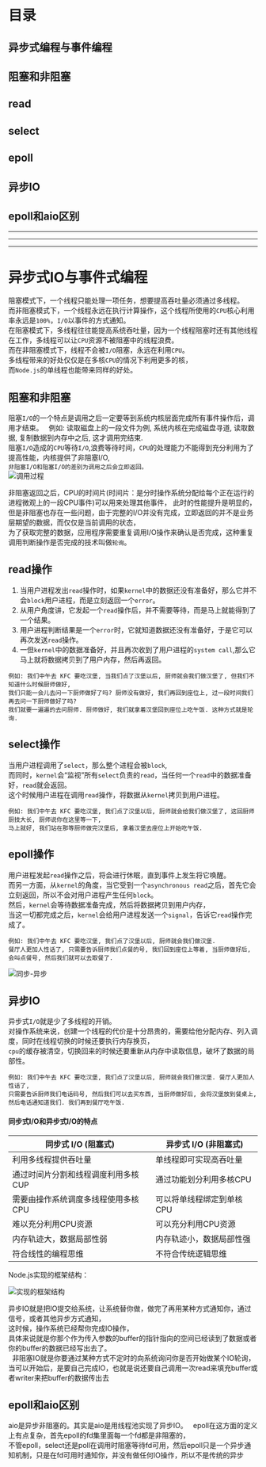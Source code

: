 # 目录
## 异步式编程与事件编程
## 阻塞和非阻塞
## read
## select
## epoll
## 异步IO
## epoll和aio区别


*************************************************
***************************************************
****************************************

# 异步式IO与事件式编程
阻塞模式下，一个线程只能处理一项任务，想要提高吞吐量必须通过多线程。  
而非阻塞模式下，一个线程永远在执行计算操作，这个线程所使用的`CPU`核心利用率永远是`100%`，`I/O`以事件的方式通知。  
在阻塞模式下，多线程往往能提高系统吞吐量，因为一个线程阻塞时还有其他线程在工作，多线程可以让`CPU`资源不被阻塞中的线程浪费。  
而在非阻塞模式下，线程不会被`I/O`阻塞，永远在利用`CPU`。  
多线程带来的好处仅仅是在多核`CPU`的情况下利用更多的核，  
而`Node.js`的单线程也能带来同样的好处。

## 阻塞和非阻塞
阻塞`I/O`的一个特点是调用之后一定要等到系统内核层面完成所有事件操作后，调用才结束。  
例如: 读取磁盘上的一段文件为例, 系统内核在完成磁盘寻道, 读取数据, 复制数据到内存中之后, 这才调用完结束.  
阻塞`I/O`造成的`CPU`等待`I/O`,浪费等待时间，`CPU`的处理能力不能得到充分利用为了提高性能，内核提供了非阻塞I/O,  
`非阻塞I/O和阻塞I/O的差别为调用之后会立即返回。`    
![调用过程](./img/调用过程.png)  

非阻塞返回之后，CPU的时间片(时间片：是分时操作系统分配给每个正在运行的进程微观上的一段CPU事件)可以用来处理其他事件， 
此时的性能提升是明显的，但是非阻塞也存在一些问题，由于完整的I/O并没有完成，立即返回的并不是业务层期望的数据，而仅仅是当前调用的状态，  
为了获取完整的数据，应用程序需要重复调用I/O操作来确认是否完成，这种重复调用判断操作是否完成的技术叫做`轮询`。

## read操作
1. 当用户进程发出`read`操作时，如果`kernel`中的数据还没有准备好，那么它并不会`block`用户进程，而是立刻返回一个`error`。  
2. 从用户角度讲，它发起一个`read`操作后，并不需要等待，而是马上就能得到了一个结果。  
3. 用户进程判断结果是一个`error`时，它就知道数据还没有准备好，于是它可以再次发送`read`操作。  
4. 一但`kernel`中的数据准备好，并且再次收到了用户进程的`system call`,那么它马上就将数据拷贝到了用户内存，然后再返回。
```
例如: 我们中午去 KFC 要吃汉堡, 当我们点了汉堡以后, 厨师就会我们做汉堡了, 但我们不知道什么时候厨师做好,   
我们只能一会儿去问一下厨师做好了吗? 厨师没有做好, 我们再回到座位上, 过一段时间我们再去问一下厨师做好了吗?  
我们就要一遍遍的去问厨师. 厨师做好, 我们就拿着汉堡回到座位上吃午饭. 这种方式就是轮询.
```
## select操作
当用户进程调用了`select`，那么整个进程会被`block`,  
而同时，`kernel`会“监视”所有`select`负责的`read`，当任何一个`read`中的数据准备好，`read`就会返回。  
这个时候用户进程在调用`read`操作，将数据从`kernel`拷贝到用户进程。
```
例如: 我们中午去 KFC 要吃汉堡, 我们点了汉堡以后, 厨师就会给我们做汉堡了, 这回厨师厨技大长, 厨师说你在这里等一下,   
马上就好, 我们站在那等厨师做完汉堡后, 拿着汉堡去座位上开始吃午饭.
```
## epoll操作
用户进程发起`read`操作之后，将会进行休眠，直到事件上发生将它唤醒。  
而另一方面，从`kernel`的角度，当它受到一个`asynchronous read`之后，首先它会立刻返回，所以不会对用户进程产生任何`block`。  
然后，`kernel`会等待数据准备完成，然后将数据拷贝到用户内存，  
当这一切都完成之后，`kernel`会给用户进程发送一个`signal`，告诉它`read`操作完成了。
```
例如: 我们中午去 KFC 要吃汉堡, 我们点了汉堡以后, 厨师就会我们做汉堡.  
餐厅人更加人性话了, 只需要告诉厨师我们点餐的号, 我们回到座位上等着, 当厨师做好后, 会叫点餐号, 然后我们就可以去取餐了.
```  
![同步-异步](./img/同步-异步.png)  

## 异步IO
异步式`I/O`就是少了多线程的开销。  
对操作系统来说，创建一个线程的代价是十分昂贵的，需要给他分配内存、列入调度，同时在线程切换的时候还要执行内存换页，  
`cpu`的缓存被清空，切换回来的时候还要重新从内存中读取信息，破坏了数据的局部性。
```
例如: 我们中午去 KFC 要吃汉堡, 我们点了汉堡以后, 厨师就会我们做汉堡. 餐厅人更加人性话了,   
只需要告诉厨师我们电话码号, 然后我们可以去买东西, 当厨师做好后, 会将汉堡放到餐桌上, 然后电话通知道我们. 我们再到餐厅吃午饭.
```
####                         同步式I/O和异步式I/O的特点
同步式 I/O (阻塞式)|异步式 I/O (非阻塞式)
-----------------|--------------------
利用多线程提供吞吐量|单线程即可实现高吞吐量
通过时间片分割和线程调度利用多核CUP|通过功能划分利用多核CPU
需要由操作系统调度多线程使用多核CPU|可以将单线程绑定到单核CPU
难以充分利用CPU资源|可以充分利用CPU资源
内存轨迹大，数据局部性弱|内存轨迹小，数据局部性强
符合线性的编程思维|不符合传统逻辑思维  

Node.js实现的框架结构：     

![实现的框架结构](./img/node框架实现.png)  

异步IO就是把IO提交给系统，让系统替你做，做完了再用某种方式通知你，通过信号，或者其他异步方式通知，  
这时候，操作系统已经帮你完成IO操作，  
具体来说就是你那个作为传入参数的buffer的指针指向的空间已经读到了数据或者你的buffer的数据已经写出去了。  
  
非阻塞IO就是你要通过某种方式不定时的向系统询问你是否开始做某个IO轮询，  
当可以开始后，是要自己完成IO，也就是说还要自己调用一次read来填充buffer或者writer来把buffer的数据传出去

## epoll和aio区别
aio是异步非阻塞的。其实是aio是用线程池实现了异步IO。  
epoll在这方面的定义上有点复杂，首先epoll的fd集里面每一个fd都是非阻塞的，  
不管epoll，select还是poll在调用时阻塞等待fd可用，然后epoll只是一个异步通知机制，只是在fd可用时通知你，并没有做任何IO操作，所以不是传统的异步  
